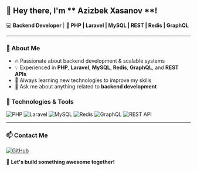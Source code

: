 ## 👋 Hey there, I'm ** Azizbek Xasanov **!

💻 **Backend Developer** | 🚀 **PHP | Laravel | MySQL | REST | Redis | GraphQL**

---

### 📌 About Me

- 🔥 Passionate about backend development & scalable systems
- 💡 Experienced in **PHP**, **Laravel**, **MySQL**, **Redis**, **GraphQL**, and **REST APIs**
- 🚀 Always learning new technologies to improve my skills
- 💬 Ask me about anything related to **backend development**




### 🚀 Technologies & Tools

![PHP](https://img.shields.io/badge/PHP-777BB4?style=for-the-badge&logo=php&logoColor=white)
![Laravel](https://img.shields.io/badge/Laravel-FF2D20?style=for-the-badge&logo=laravel&logoColor=white)
![MySQL](https://img.shields.io/badge/MySQL-4479A1?style=for-the-badge&logo=mysql&logoColor=white)
![Redis](https://img.shields.io/badge/Redis-DC382D?style=for-the-badge&logo=redis&logoColor=white)
![GraphQL](https://img.shields.io/badge/GraphQL-E10098?style=for-the-badge&logo=graphql&logoColor=white)
![REST API](https://img.shields.io/badge/REST%20API-02569B?style=for-the-badge&logo=api&logoColor=white)

---

### 📫 Contact Me

[![GitHub](https://img.shields.io/badge/GitHub-devforge--php-181717?style=for-the-badge&logo=github)](https://github.com/devforge-php)

🚀 **Let's build something awesome together!**
